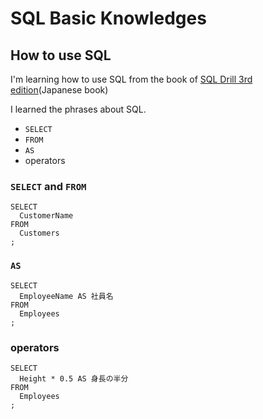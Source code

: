 # SQL Basic Knowledges

## How to use SQL

I'm learning how to use SQL from the book of [SQL Drill 3rd edition](http://gihyo.jp/book/2016/978-4-7741-8066-3)(Japanese book)

I learned the phrases about SQL.

- `SELECT`
- `FROM`
- `AS`
- operators

### `SELECT` and `FROM`

```
SELECT
  CustomerName
FROM
  Customers
;
```


### `AS`

```
SELECT
  EmployeeName AS 社員名
FROM
  Employees
;
```

### operators

```
SELECT
  Height * 0.5 AS 身長の半分
FROM
  Employees
;
```